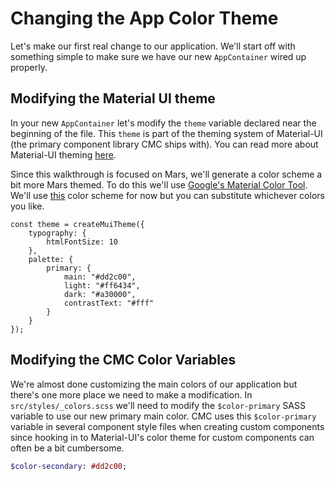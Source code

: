 # Changing the App Color Theme

Let's make our first real change to our application. We'll start off with something simple to make sure we have our new `AppContainer` wired up properly. 

## Modifying the Material UI theme

In your new `AppContainer` let's modify the `theme` variable declared near the beginning of the file. This `theme` is part of the theming system of Material-UI (the primary component library CMC ships with). You can read more about Material-UI theming [here](https://material-ui-next.com/customization/themes/#themes). 

Since this walkthrough is focused on Mars, we'll generate a color scheme a bit more Mars themed. To do this we'll use [Google's Material Color Tool](https://material.io/color/). We'll use [this](https://material.io/color/#!/?view.left=0&view.right=0&primary.color=DD2C00) color scheme for now but you can substitute whichever colors you like. 
```JS
const theme = createMuiTheme({
    typography: {
        htmlFontSize: 10
    },
    palette: {
        primary: {
            main: "#dd2c00",
            light: "#ff6434",
            dark: "#a30000",
            contrastText: "#fff"
        }
    }
});
```


## Modifying the CMC Color Variables

We're almost done customizing the main colors of our application but there's one more place we need to make a modification. In `src/styles/_colors.scss` we'll need to modify the `$color-primary` SASS variable to use our new primary main color. CMC uses this `$color-primary` variable in several component style files when creating custom components since hooking in to Material-UI's color theme for custom components can often be a bit cumbersome.

```SASS
$color-secondary: #dd2c00;
```



